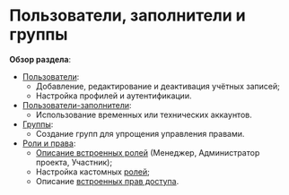 # Пользователи, заполнители и группы

**Обзор раздела**:

* [Пользователи](polzovateli.md):
  * Добавление, редактирование и деактивация учётных записей;
  * Настройка профилей и аутентификации.
* [Пользователи-заполнители](polzovateli-zapolniteli.md):
  * Использование временных или технических аккаунтов.
* [Группы](gruppy.md):
  * Создание групп для упрощения управления правами.
* [Роли и права](roli-i-prava/):
  * [Описание встроенных ролей](roli-i-prava/opisanie-predustanovlennykh-rolei.md) (Менеджер, Администратор проекта, Участник);
  * Настройка кастомных [ролей](roli-i-prava/roli.md);
  * Описание [встроенных прав доступа](roli-i-prava/prava.md).
